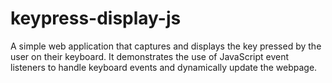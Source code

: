 # keypress-display-js
A simple web application that captures and displays the key pressed by the user on their keyboard. It demonstrates the use of JavaScript event listeners to handle keyboard events and dynamically update the webpage.
